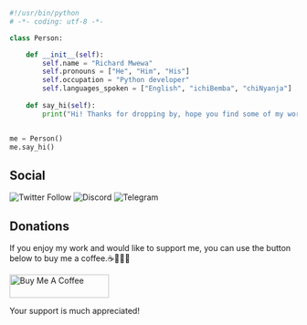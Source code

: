 ```python
#!/usr/bin/python
# -*- coding: utf-8 -*-

class Person:

    def __init__(self):
        self.name = "Richard Mwewa"
        self.pronouns = ["He", "Him", "His"]
        self.occupation = "Python developer"
        self.languages_spoken = ["English", "ichiBemba", "chiNyanja"]
        
    def say_hi(self):
        print("Hi! Thanks for dropping by, hope you find some of my work useful.")


me = Person()
me.say_hi()
```

## Social
![Twitter Follow](https://img.shields.io/twitter/follow/rly0nheart?style=social)
![Discord](https://img.shields.io/badge/Discord-rly0nheart%232779-blue?style=social&logo=discord)
![Telegram](https://img.shields.io/badge/Telegram-@rly0nheart-blue?style=social&logo=telegram)

## Donations
If you enjoy my work and would like to support me, you can use the button below to buy me a coffee.☕👌🏾😊

<a href="https://www.buymeacoffee.com/189381184" target="_blank"><img src="https://cdn.buymeacoffee.com/buttons/default-orange.png" alt="Buy Me A Coffee" height="41" width="174"></a>

Your support is much appreciated!
